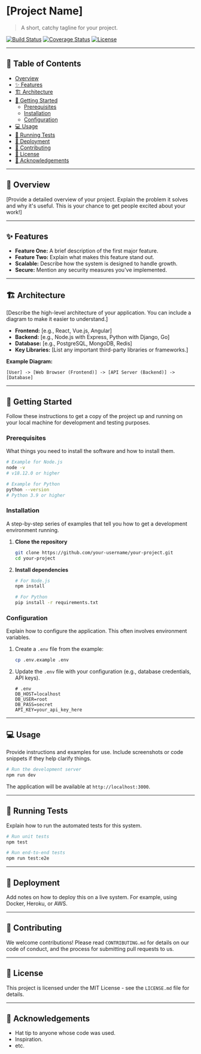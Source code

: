 # [Project Name]

<!-- Add a logo or banner here if you have one! -->
<!-- ![Project Banner/Logo](path/to/your/banner.png) -->

> A short, catchy tagline for your project.

<!-- Add badges for build status, code coverage, license, etc. -->
[![Build Status](https://img.shields.io/travis/com/user/repo.svg)](https://travis-ci.com/user/repo)
[![Coverage Status](https://img.shields.io/coveralls/github/user/repo.svg)](https://coveralls.io/github/user/repo)
[![License](https://img.shields.io/badge/License-MIT-blue.svg)](https://opensource.org/licenses/MIT)

---

## 📖 Table of Contents

- [Overview](#-overview)
- [✨ Features](#-features)
- [🏗️ Architecture](#️-architecture)
- [🚀 Getting Started](#-getting-started)
  - [Prerequisites](#prerequisites)
  - [Installation](#installation)
  - [Configuration](#configuration)
- [💻 Usage](#-usage)
- [🧪 Running Tests](#-running-tests)
- [🚢 Deployment](#-deployment)
- [🤝 Contributing](#-contributing)
- [📜 License](#-license)
- [🙏 Acknowledgements](#-acknowledgements)

---

## 🧐 Overview

[Provide a detailed overview of your project. Explain the problem it solves and why it's useful. This is your chance to get people excited about your work!]

---

## ✨ Features

*   **Feature One:** A brief description of the first major feature.
*   **Feature Two:** Explain what makes this feature stand out.
*   **Scalable:** Describe how the system is designed to handle growth.
*   **Secure:** Mention any security measures you've implemented.

---

## 🏗️ Architecture

[Describe the high-level architecture of your application. You can include a diagram to make it easier to understand.]

*   **Frontend:** [e.g., React, Vue.js, Angular]
*   **Backend:** [e.g., Node.js with Express, Python with Django, Go]
*   **Database:** [e.g., PostgreSQL, MongoDB, Redis]
*   **Key Libraries:** [List any important third-party libraries or frameworks.]

**Example Diagram:**

```
[User] -> [Web Browser (Frontend)] -> [API Server (Backend)] -> [Database]
```

---

## 🚀 Getting Started

Follow these instructions to get a copy of the project up and running on your local machine for development and testing purposes.

### Prerequisites

What things you need to install the software and how to install them.

```bash
# Example for Node.js
node -v
# v18.12.0 or higher

# Example for Python
python --version
# Python 3.9 or higher
```

### Installation

A step-by-step series of examples that tell you how to get a development environment running.

1.  **Clone the repository**
    ```bash
    git clone https://github.com/your-username/your-project.git
    cd your-project
    ```

2.  **Install dependencies**
    ```bash
    # For Node.js
    npm install

    # For Python
    pip install -r requirements.txt
    ```

### Configuration

Explain how to configure the application. This often involves environment variables.

1.  Create a `.env` file from the example:
    ```bash
    cp .env.example .env
    ```
2.  Update the `.env` file with your configuration (e.g., database credentials, API keys).
    ```env
    # .env
    DB_HOST=localhost
    DB_USER=root
    DB_PASS=secret
    API_KEY=your_api_key_here
    ```

---

## 💻 Usage

Provide instructions and examples for use. Include screenshots or code snippets if they help clarify things.

```bash
# Run the development server
npm run dev
```

The application will be available at `http://localhost:3000`.

---

## 🧪 Running Tests

Explain how to run the automated tests for this system.

```bash
# Run unit tests
npm test

# Run end-to-end tests
npm run test:e2e
```

---

## 🚢 Deployment

Add notes on how to deploy this on a live system. For example, using Docker, Heroku, or AWS.

---

## 🤝 Contributing

We welcome contributions! Please read `CONTRIBUTING.md` for details on our code of conduct, and the process for submitting pull requests to us.

---

## 📜 License

This project is licensed under the MIT License - see the `LICENSE.md` file for details.

---

## 🙏 Acknowledgements

*   Hat tip to anyone whose code was used.
*   Inspiration.
*   etc.
